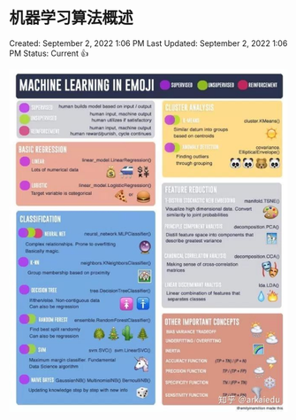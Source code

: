 # 机器学习算法概述

Created: September 2, 2022 1:06 PM
Last Updated: September 2, 2022 1:06 PM
Status: Current 👍

![Untitled](./photo/332.png)